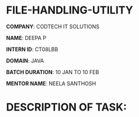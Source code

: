 # FILE-HANDLING-UTILITY

**COMPANY**: CODTECH IT SOLUTIONS

**NAME**: DEEPA P

**INTERN ID**: CT08LBB

**DOMAIN**: JAVA

**BATCH DURATION**: 10 JAN TO 10 FEB

**MENTOR NAME**: NEELA SANTHOSH

# DESCRIPTION OF TASK:


